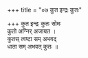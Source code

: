 +++
title = "०७ कुत इन्द्रः कुतः"

+++
कुत इन्द्रः कुतः सोमः  
कुतो अग्निर् अजायत ।  
कुतस् त्वष्टा सम् अभवद्  
धाता सम् अभवत् कुतः ॥